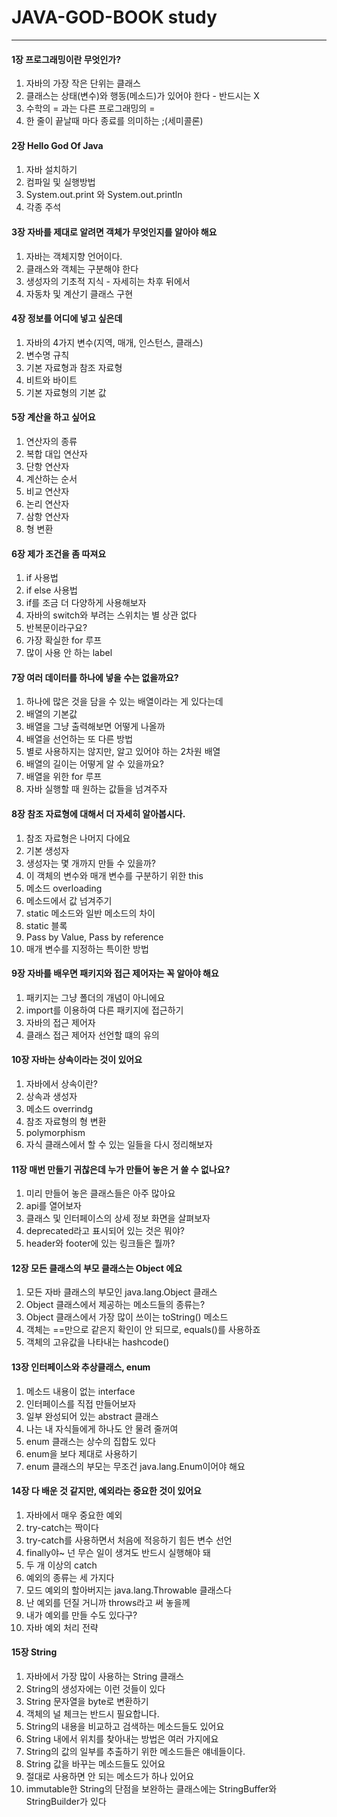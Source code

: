 # JAVA-GOD-BOOK study

<hr />

<h4>1장 프로그래밍이란 무엇인가?</h4>

<ol>
    <li>자바의 가장 작은 단위는 클래스</li>
    <li>클래스는 상태(변수)와 행동(메소드)가 있어야 한다 - 반드시는 X</li>
    <li>수학의 = 과는 다른 프로그래밍의 = </li>
    <li>한 줄이 끝날때 마다 종료를 의미하는 ;(세미콜론) </li>
</ol>

<h4>2장 Hello God Of Java</h4>

<ol>
    <li>자바 설치하기</li>
    <li>컴파일 및 실행방법</li>
    <li>System.out.print 와 System.out.println</li>
    <li>각종 주석</li>
</ol>

<h4>3장 자바를 제대로 알려면 객체가 무엇인지를 알아야 해요</h4>

<ol>
    <li>자바는 객체지향 언어이다.</li>
    <li>클래스와 객체는 구분해야 한다</li>
    <li>생성자의 기초적 지식 - 자세히는 차후 뒤에서 </li>
    <li>자동차 및 계산기 클래스 구현</li>
</ol>

<h4>4장 정보를 어디에 넣고 싶은데</h4>

<ol>
    <li>자바의 4가지 변수(지역, 매개, 인스턴스, 클래스)</li>
    <li>변수명 규칙</li>
    <li>기본 자료형과 참조 자료형</li>
    <li>비트와 바이트</li>
    <li>기본 자료형의 기본 값</li>
</ol>

<h4>5장 계산을 하고 싶어요</h4>

<ol>
    <li>연산자의 종류</li>
    <li>복합 대입 연산자</li>
    <li>단항 연산자</li>
    <li>계산하는 순서</li>
    <li>비교 연산자</li>
    <li>논리 연산자</li>
    <li>삼항 연산자</li>
    <li>형 변환</li>
</ol>

<h4>6장 제가 조건을 좀 따져요</h4>

<ol>
    <li>if 사용법</li>
    <li>if else 사용법</li>
    <li>if를 조금 더 다양하게 사용해보자</li>
    <li>자바의 switch와 부려는 스위치는 별 상관 없다</li>
    <li>반복문이라구요?</li>
    <li>가장 확실한 for 루프</li>    
    <li>많이 사용 안 하는 label</li>    
</ol>

<h4>7장 여러 데이터를 하나에 넣을 수는 없을까요?</h4>

<ol>
    <li>하나에 많은 것을 담을 수 있는 배열이라는 게 있다는데</li>
    <li>배열의 기본값</li>
    <li>배열을 그냥 출력해보면 어떻게 나올까</li>
    <li>배열을 선언하는 또 다른 방법</li>
    <li>별로 사용하지는 않지만, 알고 있어야 하는 2차원 배열</li>
    <li>배열의 길이는 어떻게 알 수 있을까요?</li>
    <li>배열을 위한 for 루프</li>
    <li>자바 실행할 때 원하는 값들을 넘겨주자</li>
</ol>

<h4>8장 참조 자료형에 대해서 더 자세히 알아봅시다.</h4>

<ol>
    <li>참조 자료형은 나머지 다에요</li>
    <li>기본 생성자</li>
    <li>생성자는 몇 개까지 만들 수 있을까?</li>
    <li>이 객체의 변수와 매개 변수를 구분하기 위한 this</li>
    <li>메소드 overloading</li>
    <li>메소드에서 값 넘겨주기</li>
    <li>static 메소드와 일반 메소드의 차이</li>
    <li>static 블록</li>
    <li>Pass by Value, Pass by reference</li>
    <li>매개 변수를 지정하는 특이한 방법</li>
</ol>

<h4>9장 자바를 배우면 패키지와 접근 제어자는 꼭 알아야 해요</h4>

<ol>
    <li>패키지는 그냥 폴더의 개념이 아니에요</li>
    <li>import를 이용하여 다른 패키지에 접근하기</li>
    <li>자바의 접근 제어자</li>
    <li>클래스 접근 제어자 선언할 떄의 유의</li>
</ol>

<h4>10장 자바는 상속이라는 것이 있어요</h4>

<ol>
    <li>자바에서 상속이란?</li>
    <li>상속과 생성자</li>
    <li>메소드 overrindg</li>
    <li>참조 자료형의 형 변환</li>
    <li>polymorphism</li>
    <li>자식 클래스에서 할 수 있는 일들을 다시 정리해보자</li>
</ol>

<h4>11장 매번 만들기 귀찮은데 누가 만들어 놓은 거 쓸 수 없나요?</h4>

<ol>
    <li>미리 만들어 놓은 클래스들은 아주 많아요</li>
    <li>api를 열어보자</li>
    <li>클래스 및 인터페이스의 상세 정보 화면을 살펴보자</li>
    <li>deprecated라고 표시되어 있는 것은 뭐야?</li>
    <li>header와 footer에 있는 링크들은 뭘까?</li>
</ol>

<h4>12장 모든 클래스의 부모 클래스는 Object 에요</h4>

<ol>
    <li>모든 자바 클래스의 부모인 java.lang.Object 클래스</li>
    <li>Object 클래스에서 제공하는 메소드들의 종류는?</li>
    <li>Object 클래스에서 가장 많이 쓰이는 toString() 메소드</li>
    <li>객체는 ==만으로 같은지 확인이 안 되므로, equals()를 사용하죠</li>
    <li>객체의 고유값을 나타내는 hashcode()</li>
</ol>

<h4>13장 인터페이스와 추상클래스, enum</h4>

<ol>
    <li>메소드 내용이 없는 interface</li>
    <li>인터페이스를 직접 만들어보자</li>
    <li>일부 완성되어 있는 abstract 클래스</li>
    <li>나는 내 자식들에게 하나도 안 물려 줄꺼여</li>
    <li>enum 클래스는 상수의 집합도 있다</li>
    <li>enum을 보다 제대로 사용하기</li>
    <li>enum 클래스의 부모는 무조건 java.lang.Enum이어야 해요</li>
</ol>

<h4>14장 다 배운 것 같지만, 예외라는 중요한 것이 있어요</h4>

<ol>
    <li>자바에서 매우 중요한 예외</li>
    <li>try-catch는 짝이다</li>
    <li>try-catch를 사용하면서 처음에 적응하기 힘든 변수 선언</li>
    <li>finally야~ 넌 무슨 일이 생겨도 반드시 실행해야 돼</li>
    <li>두 개 이상의 catch</li>
    <li>예외의 종류는 세 가지다</li>
    <li>모드 예외의 할아버지는 java.lang.Throwable 클래스다</li>
    <li>난 예외를 던질 거니까 throws라고 써 놓을께 </li>
    <li>내가 예외를 만들 수도 있다구?</li>
    <li>자바 예외 처리 전략</li>
</ol>

<h4>15장 String</h4>

<ol>
    <li>자바에서 가장 많이 사용하는 String 클래스</li>
    <li>String의 생성자에는 이런 것들이 있다</li>
    <li>String 문자열을 byte로 변환하기</li>
    <li>객체의 널 체크는 반드시 필요합니다.</li>
    <li>String의 내용을 비교하고 검색하는 메소드들도 있어요</li>
    <li>String 내에서 위치를 찾아내는 방법은 여러 가지에요</li>
    <li>String의 값의 일부를 추출하기 위한 메소드들은 얘네들이다.</li>
    <li>String 값을 바꾸는 메소드들도 있어요</li>
    <li>절대로 사용하면 안 되는 메소드가 하나 있어요</li>
    <li>immutable한 String의 단점을 보완하는 클래스에는 StringBuffer와 StringBuilder가 있다</li>
</ol>